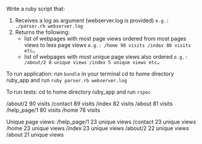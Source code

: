 Write a ruby script that:
1. Receives a log as argument (webserver.log is provided)
    ``e.g.: ./parser.rb webserver.log``
2. Returns the following:
    - list of webpages with most page views ordered from most pages views to less page views ``e.g.: /home 90 visits /index 80 visits etc…``
    - list of webpages with most unique page views also ordered 
    ``e.g.: /about/2 8 unique views /index 5 unique views etc…``



To run application:
run `bundle` in your terminal
cd to home directory ruby_app and run `ruby parser.rb webserver.log`

To run tests:
cd to home directory ruby_app and run `rspec`






/about/2          90 visits
/contact          89 visits
/index            82 visits
/about            81 visits
/help_page/1      80 visits
/home             78 visits

Unique page views:
/help_page/1      23 unique views
/contact          23 unique views
/home             23 unique views
/index            23 unique views
/about/2          22 unique views
/about            21 unique views
